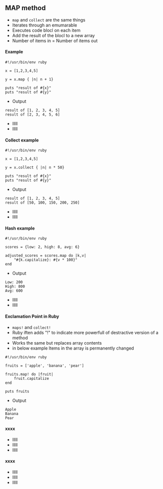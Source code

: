 ## MAP method 

* `map` and `collect` are the same things 
* Iterates through an emumarable
* Executes code blocl on each item
* Add the result of the blocl to a new array
* Number of items in = Number of items out

#### Example

```
#!/usr/bin/env ruby

x = [1,2,3,4,5]

y = x.map { |n| n + 1}

puts "result of #{x}"
puts "result of #{y}"

```

* Output 

```
result of [1, 2, 3, 4, 5]
result of [2, 3, 4, 5, 6]
```

* lllll
* lllll

#### Collect example

```
#!/usr/bin/env ruby

x = [1,2,3,4,5]

y = x.collect { |n| n * 50}

puts "result of #{x}"
puts "result of #{y}"
```


* Output 

```
result of [1, 2, 3, 4, 5]
result of [50, 100, 150, 200, 250]
```

* lllll
* lllll

#### Hash example 

```
#!/usr/bin/env ruby

scores = {low: 2, high: 8, avg: 6}

adjusted_scores = scores.map do |k,v|
    "#{k.capitalize}: #{v * 100}"
end

```

* Output 

```
Low: 200
High: 800
Avg: 600
```

* lllll
* lllll

#### Exclamation Point in Ruby

* `maps!` and `collect!`
* Ruby iften adds "!" to indicate more powerfull of destractive version of a method
* Works the same but replaces array contents 
* in below example Items in the array is permanently changed 

```
#!/usr/bin/env ruby

fruits = ['apple', 'banana', 'pear']

fruits.map! do |fruit|
    fruit.capitalize
end 

puts fruits
```

* Output 

```
Apple
Banana
Pear
```


#### xxxx

* lllll
* lllll
* lllll

#### xxxx

* lllll
* lllll
* lllll

